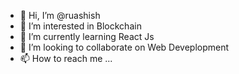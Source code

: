 - 👋 Hi, I’m @ruashish
- 👀 I’m interested in Blockchain
- 🌱 I’m currently learning React Js
- 💞️ I’m looking to collaborate on Web Deveplopment
- 📫 How to reach me ...

<!---
ruashish/ruashish is a ✨ special ✨ repository because its `README.md` (this file) appears on your GitHub profile.
You can click the Preview link to take a look at your changes.
--->
